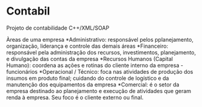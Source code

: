 # Contabil
Projeto de contabilidade C++/XML/SOAP

Àreas de uma empresa
  *Administrativo: responsável pelos pplanejamento, organização, liderança e controle das demais áreas
  *Financeiro: responsável pela administração dos recursos, investimentos, planejamento, e divulgação das contas da empresa
  *Recursos Humanos (Capital Humano): coordena as ações e rotinas do cliente interno da empresa - funcionários
  *Operacional / Técnico: foca nas atividades de produção dos insumos em produto final; cuidando do controle de logístico e da manutenção                           dos equipamentos da empresa
  *Comercial: é o setor da empresa destinado ao planejamento e execução de atividades que geram renda à empresa. Seu foco é o cliente                   externo ou final.
